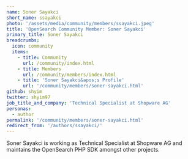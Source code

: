```yaml
---
name: Soner Sayakci
short_name: ssayakci
photo: '/assets/media/community/members/ssayakci.jpeg'
title: 'OpenSearch Community Member: Soner Sayakci'
primary_title: Soner Sayakci
breadcrumbs:
  icon: community
  items:
    - title: Community
      url: /community/index.html
    - title: Members
      url: /community/members/index.html
    - title: 'Soner Sayakci&apos;s Profile'
      url: '/community/members/soner-sayakci.html'
github: shyim
twitter: shyim97
job_title_and_company: 'Technical Specialist at Shopware AG'
personas:
  - author
permalink: '/community/members/soner-sayakci.html'
redirect_from: '/authors/ssayakci/'
---
```


Soner Sayakci is working as Technical Specialist at Shopware AG and maintains the OpenSearch PHP SDK amongst other projects.
